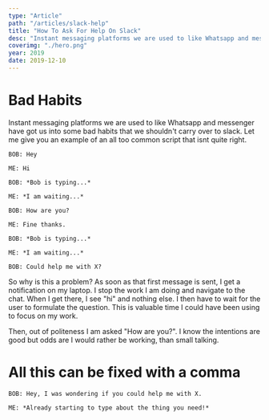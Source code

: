 ```yaml
---
type: "Article"
path: "/articles/slack-help"
title: "How To Ask For Help On Slack"
desc: "Instant messaging platforms we are used to like Whatsapp and messenger have got us into some bad habits that we shouldn't carry over to slack. Fixing your slack messages with one character."
coverimg: "./hero.png"
year: 2019
date: 2019-12-10
---
```


# Bad Habits
Instant messaging platforms we are used to like Whatsapp and messenger have got us into some bad habits that we shouldn't carry over to slack. Let me give you an example of an all too common script that isnt quite right.

```
BOB: Hey

ME: Hi    

BOB: *Bob is typing...*

ME: *I am waiting...*

BOB: How are you?

ME: Fine thanks.

BOB: *Bob is typing...*

ME: *I am waiting...*

BOB: Could help me with X?

```

So why is this a problem? As soon as that first message is sent, I get a notification on my laptop. I stop the work I am doing and navigate to the chat. When I get there, I see "hi" and nothing else. I then have to wait for the user to formulate the question. This is valuable time I could have been using to focus on my work. 

Then, out of politeness I am asked "How are you?". I know the intentions are good but odds are I would rather be working, than small talking.

# All this can be fixed with a comma

```
BOB: Hey, I was wondering if you could help me with X.

ME: *Already starting to type about the thing you need!*    

```
